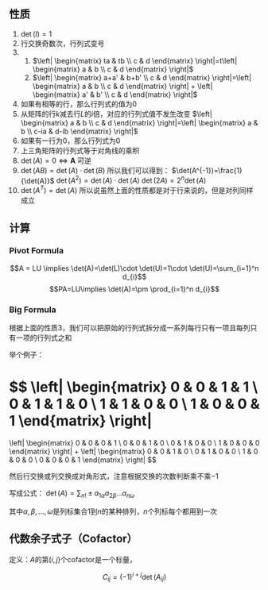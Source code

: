 ## 性质

1. $\det(I)=1$
2. 行交换奇数次，行列式变号
3. 
    1. $\left| \begin{matrix} ta & tb \\ c & d \end{matrix} \right|=t\left| \begin{matrix} a & b \\ c & d  \end{matrix} \right|$
    2. $\left| \begin{matrix} a+a' & b+b' \\ c & d \end{matrix} \right|=\left| \begin{matrix} a & b \\ c & d  \end{matrix} \right| + \left| \begin{matrix} a' & b' \\ c & d  \end{matrix} \right|$
4.  如果有相等的行，那么行列式的值为$0$
5. 从矩阵的行$k$减去行$L$的$i$倍，对应的行列式值不发生改变
    $\left| \begin{matrix} a & b \\ c & d \end{matrix} \right|=\left| \begin{matrix} a & b \\ c-ia & d-ib  \end{matrix} \right|$
6. 如果有一行为0，那么行列式为0
7. 上三角矩阵的行列式等于对角线的乘积
8. $\det(A)=0 \iff \mathbf{A}$ 可逆
9. $\det(AB) = \det(A)\cdot \det(B)$
    所以我们可以得到：
    $\det(A^{-1})=\frac{1}{\det(A)}$
    $\det(A^2) = \det(A)\cdot \det(A)$
    $\det(2A) = 2^n \det(A)$
10. $\det(A^T) = \det(A)$
    所以说虽然上面的性质都是对于行来说的，但是对列同样成立

## 计算

### Pivot Formula
$$A = LU \implies \det(A)=\det(L)\cdot \det(U)=1\cdot \det(U)=\sum_{i=1}^n d_{i}$$
$$PA=LU\implies \det(A)=\pm \prod_{i=1}^n d_{i}$$

### Big Formula

根据上面的性质3，我们可以把原始的行列式拆分成一系列每行只有一项且每列只有一项的行列式之和

举个例子：

$$
\left| \begin{matrix}
0 & 0 & 1 & 1 \\
0 & 1 & 1 & 0 \\
1 & 1 & 0 & 0 \\
1 & 0 & 0 & 1
\end{matrix} \right|
=
\left| \begin{matrix}
0 & 0 & 0 & 1 \\
0 & 0 & 1 & 0 \\
0 & 1 & 0 & 0 \\
1 & 0 & 0 & 0
\end{matrix} \right|
+
\left| \begin{matrix}
0 & 0 & 1 & 0 \\
0 & 1 & 0 & 0 \\
1 & 0 & 0 & 0 \\
0 & 0 & 0 & 1
\end{matrix} \right|
$$

然后行交换或列交换成对角形式，注意根据交换的次数判断乘不乘$-1$

写成公式： $\det(A)=\sum_{n!}\pm a_{1\alpha}a_{2\beta}\dots a_{n\omega}$

其中$\alpha, \beta, \dots, \omega$是列标集合1到$n$的某种排列，$n$个列标每个都用到一次

## 代数余子式子（Cofactor）
定义：$A$的第$(i, j)$个cofactor是一个标量，

$$C_{ij} = (-1)^{i+j} \det(A_{ij})$$